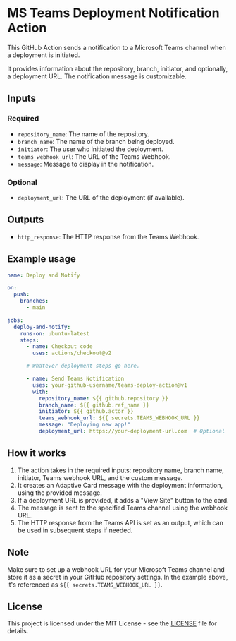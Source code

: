 # MS Teams Deployment Notification Action

This GitHub Action sends a notification to a Microsoft Teams channel when a deployment is initiated.

It provides information about the repository, branch, initiator, and optionally, a deployment URL. The notification message is customizable.

## Inputs

### Required
- `repository_name`: The name of the repository.
- `branch_name`: The name of the branch being deployed.
- `initiator`: The user who initiated the deployment.
- `teams_webhook_url`: The URL of the Teams Webhook.
- `message`: Message to display in the notification.

### Optional
- `deployment_url`: The URL of the deployment (if available).

## Outputs

- `http_response`: The HTTP response from the Teams Webhook.

## Example usage

```yaml
name: Deploy and Notify

on:
  push:
    branches:
      - main

jobs:
  deploy-and-notify:
    runs-on: ubuntu-latest
    steps:
      - name: Checkout code
        uses: actions/checkout@v2

      # Whatever deployment steps go here.

      - name: Send Teams Notification
        uses: your-github-username/teams-deploy-action@v1
        with:
          repository_name: ${{ github.repository }}
          branch_name: ${{ github.ref_name }}
          initiator: ${{ github.actor }}
          teams_webhook_url: ${{ secrets.TEAMS_WEBHOOK_URL }}
          message: "Deploying new app!"
          deployment_url: https://your-deployment-url.com  # Optional
```

## How it works

1. The action takes in the required inputs: repository name, branch name, initiator, Teams webhook URL, and the custom message.
2. It creates an Adaptive Card message with the deployment information, using the provided message.
3. If a deployment URL is provided, it adds a "View Site" button to the card.
4. The message is sent to the specified Teams channel using the webhook URL.
5. The HTTP response from the Teams API is set as an output, which can be used in subsequent steps if needed.

## Note

Make sure to set up a webhook URL for your Microsoft Teams channel and store it as a secret in your GitHub repository settings. In the example above, it's referenced as `${{ secrets.TEAMS_WEBHOOK_URL }}`.

## License

This project is licensed under the MIT License - see the [LICENSE](LICENSE) file for details.
